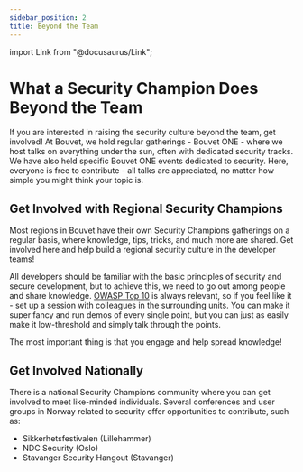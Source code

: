 ```yaml
---
sidebar_position: 2
title: Beyond the Team
---
```

import Link from "@docusaurus/Link";

# What a Security Champion Does Beyond the Team

If you are interested in raising the security culture beyond the team, get involved! At Bouvet, we hold regular gatherings - Bouvet ONE - where we host talks on everything under the sun, often with dedicated security tracks. We have also held specific Bouvet ONE events dedicated to security. Here, everyone is free to contribute - all talks are appreciated, no matter how simple you might think your topic is.

## Get Involved with Regional Security Champions

Most regions in Bouvet have their own Security Champions gatherings on a regular basis, where knowledge, tips, tricks, and much more are shared. Get involved here and help build a regional security culture in the developer teams!

All developers should be familiar with the basic principles of security and secure development, but to achieve this, we need to go out among people and share knowledge. [OWASP Top 10](../03_develop/04_sikkerhetspraksiser) is always relevant, so if you feel like it - set up a session with colleagues in the surrounding units. You can make it super fancy and run demos of every single point, but you can just as easily make it low-threshold and simply talk through the points.

The most important thing is that you engage and help spread knowledge!

## Get Involved Nationally

There is a <Link to="https://securitychampions.no/">national Security Champions community</Link> where you can get involved to meet like-minded individuals. Several conferences and user groups in Norway related to security offer opportunities to contribute, such as:
* <Link to="https://sikkerhetsfestivalen.no/">Sikkerhetsfestivalen (Lillehammer)</Link>
* <Link to="https://ndc-security.com/">NDC Security (Oslo)</Link>
* <Link to="https://www.meetup.com/stavanger-security-hangout/">Stavanger Security Hangout (Stavanger)</Link>
